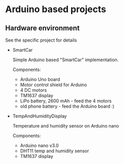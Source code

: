 # Arduino based projects

## Hardware environment
See the specific project for details

  - SmartCar
    
    Simple Arduino based "SmartCar" implementation.
    
    Components:
    
      - Arduino Uno board
      - Motor control shield for Arduino
      - 4 DC motors
      - TM1637 display
      - LiPo battery, 2600 mAh - feed the 4 motors
      - old phone battery - feed the Arduino board :)
    
  
  - TempAndHumidityDisplay
  
    Temperature and humidity sensor on Arduino nano
    
    Components:
    
     - Arduino nano v3.0
     - DHT11 temp and humidity sensor
     - TM1637 display
     

